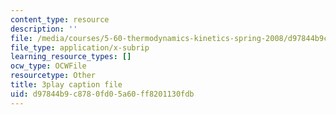 ```yaml
---
content_type: resource
description: ''
file: /media/courses/5-60-thermodynamics-kinetics-spring-2008/d97844b9c8780fd05a60ff8201130fdb_6uLKZSoHnrc.srt
file_type: application/x-subrip
learning_resource_types: []
ocw_type: OCWFile
resourcetype: Other
title: 3play caption file
uid: d97844b9-c878-0fd0-5a60-ff8201130fdb
---
```

